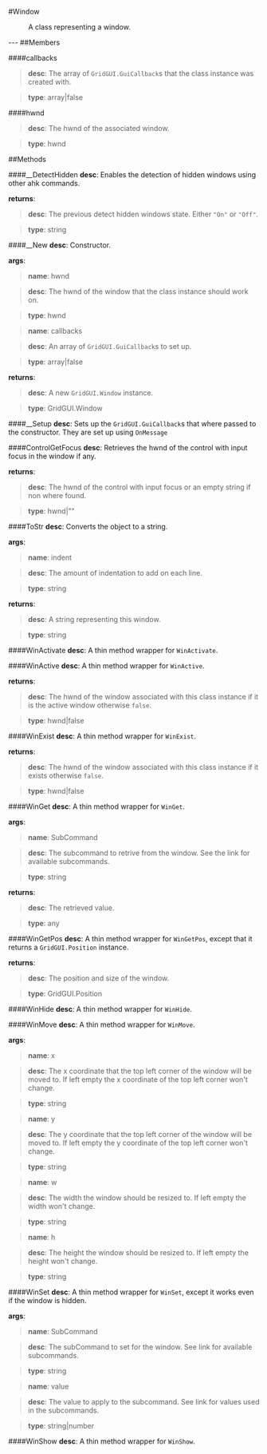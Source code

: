 #Window
<figure markdown="1">
A class representing a window.
</figure>
---
##Members

####callbacks

> **desc**: The array of `GridGUI.GuiCallback`s that the class instance was created with.

> **type**: array|false

####hwnd

> **desc**: The hwnd of the associated window.

> **type**: hwnd

##Methods

####__DetectHidden
**desc**: Enables the detection of hidden windows using other ahk commands.

**returns**:

> **desc**: The previous detect hidden windows state. Either `"On"` or `"Off"`.

> **type**: string

####__New
**desc**: Constructor.

**args**:

> **name**: hwnd

> **desc**: The hwnd of the window that the class instance should work on.

> **type**: hwnd

> **name**: callbacks

> **desc**: An array of `GridGUI.GuiCallback`s to set up.

> **type**: array|false

**returns**:

> **desc**: A new `GridGUI.Window` instance.

> **type**: GridGUI.Window

####__Setup
**desc**: Sets up the `GridGUI.GuiCallback`s that where passed to the constructor. They are set up using `OnMessage`

####ControlGetFocus
**desc**: Retrieves the hwnd of the control with input focus in the window if any.

**returns**:

> **desc**: The hwnd of the control with input focus or an empty string if non where found.

> **type**: hwnd|""

####ToStr
**desc**: Converts the object to a string.

**args**:

> **name**: indent

> **desc**: The amount of indentation to add on each line.

> **type**: string

**returns**:

> **desc**: A string representing this window.

> **type**: string

####WinActivate
**desc**: A thin method wrapper for `WinActivate`.

####WinActive
**desc**: A thin method wrapper for `WinActive`.

**returns**:

> **desc**: The hwnd of the window associated with this class instance if it is the active window otherwise `false`.

> **type**: hwnd|false

####WinExist
**desc**: A thin method wrapper for `WinExist`.

**returns**:

> **desc**: The hwnd of the window associated with this class instance if it exists otherwise `false`.

> **type**: hwnd|false

####WinGet
**desc**: A thin method wrapper for `WinGet`.

**args**:

> **name**: SubCommand

> **desc**: The subcommand to retrive from the window. See the link for available subcommands.

> **type**: string

**returns**:

> **desc**: The retrieved value.

> **type**: any

####WinGetPos
**desc**: A thin method wrapper for `WinGetPos`, except that it returns a `GridGUI.Position` instance.

**returns**:

> **desc**: The position and size of the window.

> **type**: GridGUI.Position

####WinHide
**desc**: A thin method wrapper for `WinHide`.

####WinMove
**desc**: A thin method wrapper for `WinMove`.

**args**:

> **name**: x

> **desc**: The x coordinate that the top left corner of the window will be moved to. If left empty the x coordinate of the top left corner won't change.

> **type**: string

> **name**: y

> **desc**: The y coordinate that the top left corner of the window will be moved to. If left empty the y coordinate of the top left corner won't change.

> **type**: string

> **name**: w

> **desc**: The width the window should be resized to. If left empty the width won't change.

> **type**: string

> **name**: h

> **desc**: The height the window should be resized to. If left empty the height won't change.

> **type**: string

####WinSet
**desc**: A thin method wrapper for `WinSet`, except it works even if the window is hidden.

**args**:

> **name**: SubCommand

> **desc**: The subCommand to set for the window. See link for available subcommands.

> **type**: string

> **name**: value

> **desc**: The value to apply to the subcommand. See link for values used in the subcommands.

> **type**: string|number

####WinShow
**desc**: A thin method wrapper for `WinShow`.


